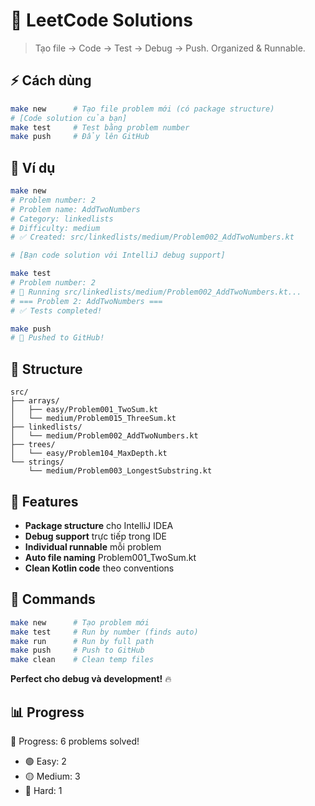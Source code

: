 # 🚀 LeetCode Solutions

> Tạo file → Code → Test → Debug → Push. Organized & Runnable.

## ⚡ Cách dùng

```bash
make new      # Tạo file problem mới (có package structure)
# [Code solution của bạn]
make test     # Test bằng problem number
make push     # Đẩy lên GitHub
```

## 📝 Ví dụ

```bash
make new
# Problem number: 2
# Problem name: AddTwoNumbers
# Category: linkedlists
# Difficulty: medium
# ✅ Created: src/linkedlists/medium/Problem002_AddTwoNumbers.kt

# [Bạn code solution với IntelliJ debug support]

make test
# Problem number: 2
# 🧪 Running src/linkedlists/medium/Problem002_AddTwoNumbers.kt...
# === Problem 2: AddTwoNumbers ===
# ✅ Tests completed!

make push  
# 🎉 Pushed to GitHub!
```

## 📁 Structure

```
src/
├── arrays/
│   ├── easy/Problem001_TwoSum.kt
│   └── medium/Problem015_ThreeSum.kt
├── linkedlists/
│   └── medium/Problem002_AddTwoNumbers.kt
├── trees/
│   └── easy/Problem104_MaxDepth.kt
└── strings/
    └── medium/Problem003_LongestSubstring.kt
```

## 🧪 Features

- **Package structure** cho IntelliJ IDEA
- **Debug support** trực tiếp trong IDE
- **Individual runnable** mỗi problem
- **Auto file naming** Problem001_TwoSum.kt
- **Clean Kotlin code** theo conventions

## 🚀 Commands

```bash
make new      # Tạo problem mới
make test     # Run by number (finds auto)
make run      # Run by full path  
make push     # Push to GitHub
make clean    # Clean temp files
```

**Perfect cho debug và development!** 🔥
## 📊 Progress

🎯 Progress: 6 problems solved!
- 🟢 Easy: 2
- 🟡 Medium: 3
- 🔴 Hard: 1
